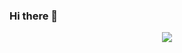 ### Hi there 👋

<p align="center">
  <img src="https://github.com/itsarslanasif/itsarslanasif/assets/78555790/01eba0d6-ed16-43a3-8d64-5c83bb3cb981" />
</p>


<!--
**itsarslanasif/itsarslanasif** is a ✨ _special_ ✨ repository because its `README.md` (this file) appears on your GitHub profile.

Here are some ideas to get you started:

- 🔭 I’m currently working on ...
- 🌱 I’m currently learning ...
- 👯 I’m looking to collaborate on ...
- 🤔 I’m looking for help with ...
- 💬 Ask me about ...
- 📫 How to reach me: ...
- 😄 Pronouns: ...
- ⚡ Fun fact: ...
-->
